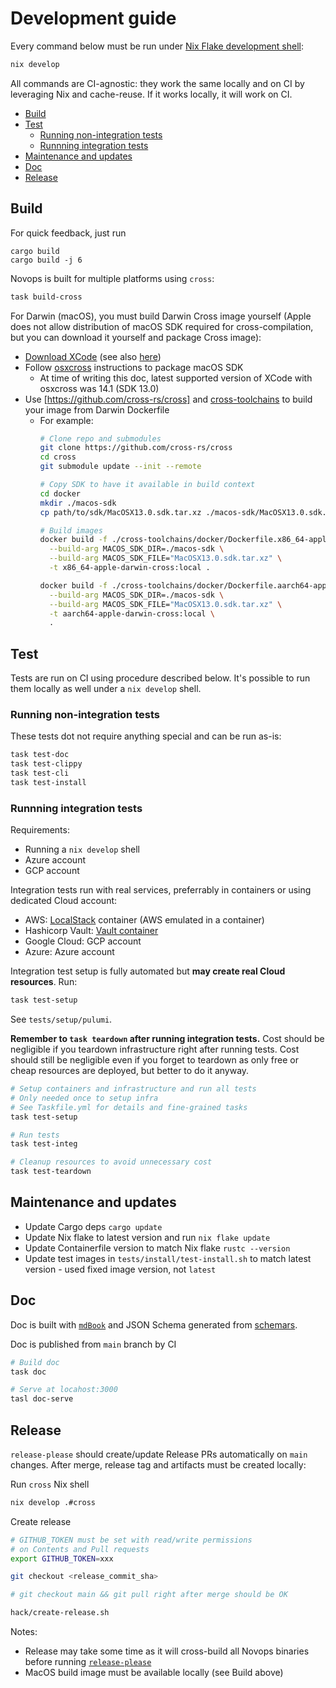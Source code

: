# Development guide

Every command below must be run under [Nix Flake development shell](https://nixos.wiki/wiki/Flakes):

```sh
nix develop
```

All commands are CI-agnostic: they work the same locally and on CI by leveraging Nix and cache-reuse. If it works locally, it will work on CI.

- [Build](#build)
- [Test](#test)
  - [Running non-integration tests](#running-non-integration-tests)
  - [Runnning integration tests](#runnning-integration-tests)
- [Maintenance and updates](#maintenance-and-updates)
- [Doc](#doc)
- [Release](#release)

## Build

For quick feedback, just run 

```
cargo build
cargo build -j 6
```

Novops is built for multiple platforms using `cross`:

```sh
task build-cross
```

For Darwin (macOS), you must build Darwin Cross image yourself (Apple does not allow distribution of macOS SDK required for cross-compilation, but you can download it yourself and package Cross image):

- [Download XCode](https://developer.apple.com/xcode/resources/) (see also [here](https://xcodereleases.com/))
- Follow [osxcross](https://github.com/tpoechtrager/osxcross) instructions to package macOS SDK 
  - At time of writing this doc, latest supported version of XCode with osxcross was 14.1 (SDK 13.0)
- Use [https://github.com/cross-rs/cross] and [cross-toolchains](https://github.com/cross-rs/cross-toolchains) to build your image from Darwin Dockerfile
  - For example:
    ```sh
    # Clone repo and submodules
    git clone https://github.com/cross-rs/cross
    cd cross
    git submodule update --init --remote

    # Copy SDK to have it available in build context
    cd docker
    mkdir ./macos-sdk
    cp path/to/sdk/MacOSX13.0.sdk.tar.xz ./macos-sdk/MacOSX13.0.sdk.tar.xz

    # Build images
    docker build -f ./cross-toolchains/docker/Dockerfile.x86_64-apple-darwin-cross \
      --build-arg MACOS_SDK_DIR=./macos-sdk \
      --build-arg MACOS_SDK_FILE="MacOSX13.0.sdk.tar.xz" \
      -t x86_64-apple-darwin-cross:local .

    docker build -f ./cross-toolchains/docker/Dockerfile.aarch64-apple-darwin-cross \
      --build-arg MACOS_SDK_DIR=./macos-sdk \
      --build-arg MACOS_SDK_FILE="MacOSX13.0.sdk.tar.xz" \
      -t aarch64-apple-darwin-cross:local \
      .
    ```

## Test

Tests are run on CI using procedure described below. It's possible to run them locally as well under a `nix develop` shell.

### Running non-integration tests


These tests dot not require anything special and can be run as-is:

```sh
task test-doc
task test-clippy
task test-cli
task test-install
```

### Runnning integration tests

Requirements:
- Running a `nix develop` shell
- Azure account
- GCP account

Integration tests run with real services, preferrably in containers or using dedicated Cloud account:
- AWS: [LocalStack](https://localstack.cloud) container (AWS emulated in a container)
- Hashicorp Vault: [Vault container](https://hub.docker.com/_/vault)
- Google Cloud: GCP account
- Azure: Azure account

Integration test setup is fully automated but **may create real Cloud resources**. Run:

```sh
task test-setup
```

See `tests/setup/pulumi`. 

**Remember to `task teardown` after running integration tests.** Cost should be negligible if you teardown infrastructure right after running tests. Cost should still be negligible even if you forget to teardown as only free or cheap resources are deployed, but better to do it anyway. 

```sh
# Setup containers and infrastructure and run all tests
# Only needed once to setup infra
# See Taskfile.yml for details and fine-grained tasks
task test-setup

# Run tests
task test-integ

# Cleanup resources to avoid unnecessary cost
task test-teardown
```

## Maintenance and updates

- Update Cargo deps `cargo update`
- Update Nix flake to latest version and run `nix flake update`
- Update Containerfile version to match Nix flake `rustc --version`
- Update test images in `tests/install/test-install.sh` to match latest version - used fixed image version, not `latest`

## Doc

Doc is built with [`mdBook`](https://github.com/rust-lang/mdBook) and JSON Schema generated from [schemars](https://docs.rs/schemars/latest/schemars/).

Doc is published from `main` branch by CI

```sh
# Build doc
task doc

# Serve at locahost:3000
tasl doc-serve
```

## Release

`release-please` should create/update Release PRs automatically on `main` changes. After merge, release tag and artifacts must be created locally:

Run `cross` Nix shell

```sh
nix develop .#cross
```

Create release

```sh
# GITHUB_TOKEN must be set with read/write permissions 
# on Contents and Pull requests
export GITHUB_TOKEN=xxx 

git checkout <release_commit_sha>

# git checkout main && git pull right after merge should be OK

hack/create-release.sh
```

Notes: 
- Release may take some time as it will cross-build all Novops binaries before running [`release-please`](https://github.com/googleapis/release-please)
- MacOS build image must be available locally (see Build above)